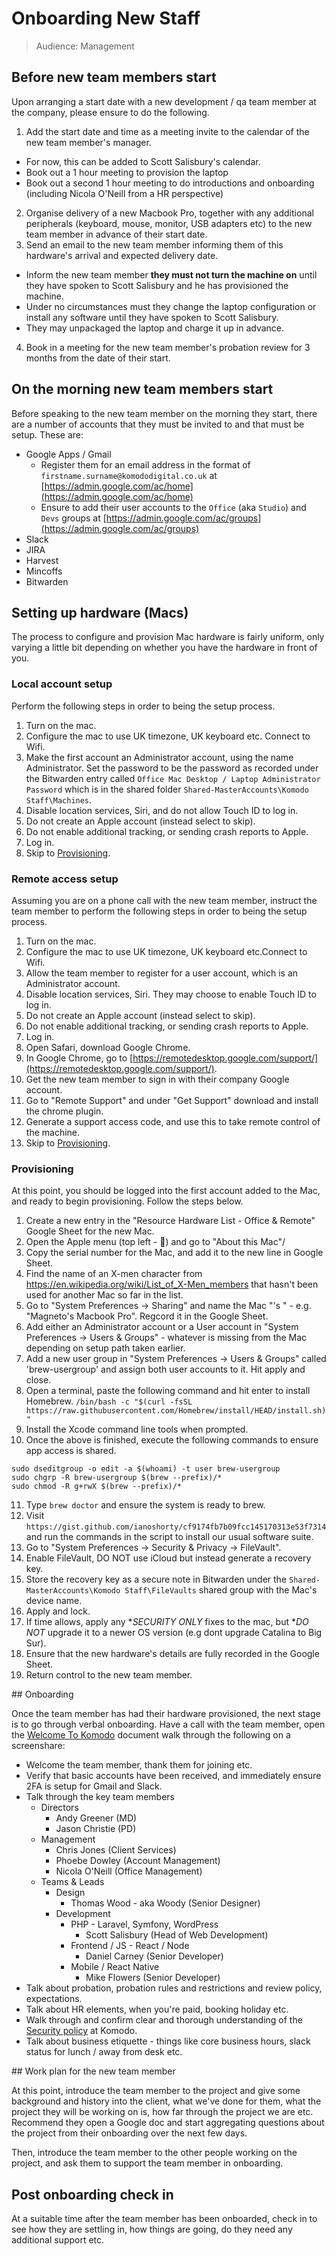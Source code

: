 # Onboarding New Staff

>Audience: Management

## Before new team members start

Upon arranging a start date with a new development / qa team member at the company, please ensure to do the following.

1. Add the start date and time as a meeting invite to the calendar of the new team member's manager. 
  - For now, this can be added to Scott Salisbury's calendar. 
  - Book out a 1 hour meeting to provision the laptop
  - Book out a second 1 hour meeting to do introductions and onboarding (including Nicola O'Neill from a HR perspective)
2. Organise delivery of a new Macbook Pro, together with any additional peripherals (keyboard, mouse, monitor, USB adapters etc) to the new team member in advance of their start date.
3. Send an email to the new team member informing them of this hardware's arrival and expected delivery date. 
  - Inform the new team member **they must not turn the machine on** until they have spoken to Scott Salisbury and he has provisioned the machine.
  - Under no circumstances must they change the laptop configuration or install any software until they have spoken to Scott Salisbury.
  - They may unpackaged the laptop and charge it up in advance.
4. Book in a meeting for the new team member's probation review for 3 months from the date of their start.

## On the morning new team members start

Before speaking to the new team member on the morning they start, there are a number of accounts that they must be invited to and that must be setup. These are:

 - Google Apps / Gmail
   - Register them for an email address in the format of `firstname.surname@komododigital.co.uk` at [https://admin.google.com/ac/home](https://admin.google.com/ac/home)
   - Ensure to add their user accounts to the `Office` (aka `Studio`) and `Devs` groups at [https://admin.google.com/ac/groups](https://admin.google.com/ac/groups)
 - Slack
 - JIRA
 - Harvest
 - Mincoffs
 - Bitwarden

## Setting up hardware (Macs)

The process to configure and provision Mac hardware is fairly uniform, only varying a little bit depending on whether you have the hardware in front of you.

### Local account setup

Perform the following steps in order to being the setup process.

1. Turn on the mac.
2. Configure the mac to use UK timezone, UK keyboard etc. Connect to Wifi.
3. Make the first account an Administrator account, using the name Administrator. Set the password to be the password as recorded under the Bitwarden entry called `Office Mac Desktop / Laptop Administrator Password` which is in the shared folder `Shared-MasterAccounts\Komodo Staff\Machines`. 
4. Disable location services, Siri, and do not allow Touch ID to log in.
5. Do not create an Apple account (instead select to skip).
6. Do not enable additional tracking, or sending crash reports to Apple.
7. Log in.
8. Skip to [Provisioning](#).

### Remote access setup

Assuming you are on a phone call with the new team member, instruct the team member to perform the following steps in order to being the setup process.

1. Turn on the mac.
2. Configure the mac to use UK timezone, UK keyboard etc.Connect to Wifi.
3. Allow the team member to register for a user account, which is an Administrator account.
4. Disable location services, Siri. They may choose to enable Touch ID to log in.
5. Do not create an Apple account (instead select to skip).
6. Do not enable additional tracking, or sending crash reports to Apple.
7. Log in.
8. Open Safari, download Google Chrome.
9. In Google Chrome, go to [https://remotedesktop.google.com/support/](https://remotedesktop.google.com/support/).
10. Get the new team member to sign in with their company Google account.
11. Go to "Remote Support" and under "Get Support" download and install the chrome plugin.
12. Generate a support access code, and use this to take remote control of the machine.
13. Skip to [Provisioning](#).

### Provisioning

At this point, you should be logged into the first account added to the Mac, and ready to begin provisioning. Follow the steps below.

1. Create a new entry in the "Resource Hardware List - Office & Remote" Google Sheet for the new Mac.
2. Open the Apple menu (top left - ) and go to "About this Mac"/
3. Copy the serial number for the Mac, and add it to the new line in Google Sheet.
4. Find the name of an X-men character from https://en.wikipedia.org/wiki/List_of_X-Men_members that hasn't been used for another Mac so far in the list.
5. Go to "System Preferences -> Sharing" and name the Mac "<Xmen>'s <Device>" - e.g. "Magneto's Macbook Pro". Regcord it in the Google Sheet.
6. Add either an Administrator account or a User account in "System Preferences -> Users & Groups" - whatever is missing from the Mac depending on setup path taken earlier.
7. Add a new user group in "System Preferences -> Users & Groups" called 'brew-usergroup' and assign both user accounts to it. Hit apply and close.
8. Open a terminal, paste the following command and hit enter to install Homebrew.
  ```/bin/bash -c "$(curl -fsSL https://raw.githubusercontent.com/Homebrew/install/HEAD/install.sh)"```
9. Install the Xcode command line tools when prompted.
10. Once the above is finished, execute the following commands to ensure app access is shared.
  ```
  sudo dseditgroup -o edit -a $(whoami) -t user brew-usergroup
  sudo chgrp -R brew-usergroup $(brew --prefix)/*
  sudo chmod -R g+rwX $(brew --prefix)/*
  ```
11. Type `brew doctor` and ensure the system is ready to brew.
12. Visit `https://gist.github.com/ianoshorty/cf9174fb7b09fcc145170313e53f7314` and run the commands in the script to install our usual software suite.
13. Go to "System Preferences -> Security & Privacy -> FileVault".
14. Enable FileVault, DO NOT use iCloud but instead generate a recovery key.
15. Store the recovery key as a secure note in Bitwarden under the `Shared-MasterAccounts\Komodo Staff\FileVaults` shared group with the Mac's device name.
16. Apply and lock.
17. If time allows, apply any **SECURITY ONLY* fixes to the mac, but **DO NOT* upgrade it to a newer OS version (e.g dont upgrade Catalina to Big Sur).
18. Ensure that the new hardware's details are fully recorded in the Google Sheet. 
19. Return control to the new team member.

## Onboarding

Once the team member has had their hardware provisioned, the next stage is to go through verbal onboarding. Have a call with the team member, open the [Welcome To Komodo](welcome-to-komodo.md) document walk through the following on a screenshare:

 - Welcome the team member, thank them for joining etc.
 - Verify that basic accounts have been received, and immediately ensure 2FA is setup for Gmail and Slack.
 - Talk through the key team members
   - Directors
     - Andy Greener (MD)
     - Jason Christie (PD)
   - Management
     - Chris Jones (Client Services)
     - Phoebe Dowley (Account Management)
     - Nicola O'Neill (Office Management)
   - Teams & Leads
     - Design
       - Thomas Wood - aka Woody (Senior Designer)
     - Development
       - PHP - Laravel, Symfony, WordPress
         - Scott Salisbury (Head of Web Development)
       - Frontend / JS - React / Node
         - Daniel Carney (Senior Developer)
       - Mobile / React Native
         - Mike Flowers (Senior Developer)
 - Talk about probation, probation rules and restrictions and review policy, expectations.
 - Talk about HR elements, when you're paid, booking holiday etc.
 - Walk through and confirm clear and thorough understanding of the [Security policy](security-policy.md) at Komodo.
 - Talk about business etiquette - things like core business hours, slack status for lunch / away from desk etc.

## Work plan for the new team member

At this point, introduce the team member to the project and give some background and history into the client, what we've done for them, what the project they will be working on is, how far through the project we are etc. Recommend they open a Google doc and start aggregating questions about the project from their onboarding over the next few days.

Then, introduce the team member to the other people working on the project, and ask them to support the team member in onboarding.

## Post onboarding check in

At a suitable time after the team member has been onboarded, check in to see how they are settling in, how things are going, do they need any additional support etc.
